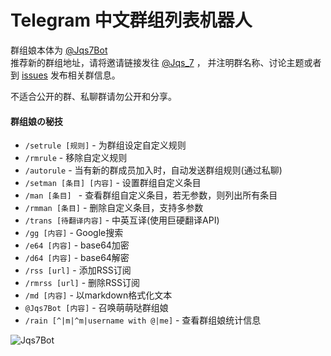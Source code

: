 # Telegram 中文群组列表机器人

群组娘本体为 [@Jqs7Bot](https://telegram.me/Jqs7Bot)<br/>
推荐新的群组地址，请将邀请链接发往
[@Jqs_7](https://telegram.me/Jqs_7) ，
并注明群名称、讨论主题或者到
[issues](https://github.com/jqs7/telegram-chinese-groups/issues)
发布相关群信息。

不适合公开的群、私聊群请勿公开和分享。

#### 群组娘の秘技

- `/setrule [规则]`       - 为群组设定自定义规则
- `/rmrule`               - 移除自定义规则
- `/autorule`             - 当有新的群成员加入时，自动发送群组规则(通过私聊)
- `/setman [条目] [内容]` - 设置群组自定义条目
- `/man [条目] `          - 查看群组自定义条目，若无参数，则列出所有条目
- `/rmman [条目]`         - 删除自定义条目，支持多参数
- `/trans [待翻译内容]`   - 中英互译(使用巨硬翻译API)
- `/gg [内容]`            - Google搜索
- `/e64 [内容]`           - base64加密
- `/d64 [内容]`           - base64解密
- `/rss [url]`            - 添加RSS订阅
- `/rmrss [url]`          - 删除RSS订阅
- `/md [内容]`            - 以markdown格式化文本
- `@Jqs7Bot [内容]`       - 召唤萌萌哒群组娘
- `/rain [^|m|^m|username with @|me]` - 查看群组娘统计信息

![Jqs7Bot](http://ww2.sinaimg.cn/large/71d9577dgw1eu5kuwdr3yj21kw1k7qhp.jpg)
